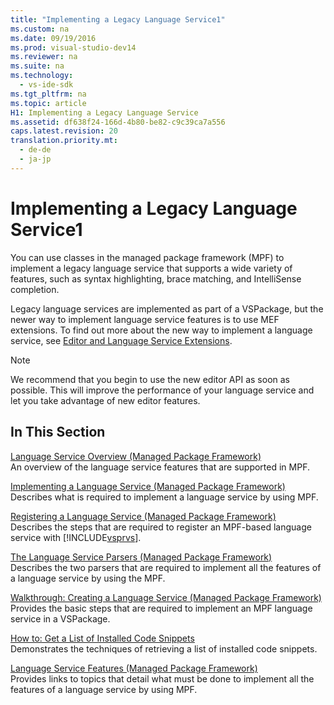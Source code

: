 ```yaml
---
title: "Implementing a Legacy Language Service1"
ms.custom: na
ms.date: 09/19/2016
ms.prod: visual-studio-dev14
ms.reviewer: na
ms.suite: na
ms.technology: 
  - vs-ide-sdk
ms.tgt_pltfrm: na
ms.topic: article
H1: Implementing a Legacy Language Service
ms.assetid: df638f24-166d-4b80-be82-c9c39ca7a556
caps.latest.revision: 20
translation.priority.mt: 
  - de-de
  - ja-jp
---
```

# Implementing a Legacy Language Service1
You can use classes in the managed package framework (MPF) to implement a legacy language service that supports a wide variety of features, such as syntax highlighting, brace matching, and IntelliSense completion.  
  
 Legacy language services are implemented as part of a VSPackage, but the newer way to implement language service features is to use MEF extensions. To find out more about the new way to implement a language service, see [Editor and Language Service Extensions](../vs140/Editor-and-Language-Service-Extensions.md).  
  
> [!NOTE]
>  We recommend that you begin to use the new editor API as soon as possible. This will improve the performance of your language service and let you take advantage of new editor features.  
  
## In This Section  
 [Language Service Overview (Managed Package Framework)](../vs140/Legacy-Language-Service-Overview.md)  
 An overview of the language service features that are supported in MPF.  
  
 [Implementing a Language Service (Managed Package Framework)](../Topic/Implementing%20a%20Legacy%20Language%20Service2.md)  
 Describes what is required to implement a language service by using MPF.  
  
 [Registering a Language Service (Managed Package Framework)](../vs140/Registering-a-Legacy-Language-Service1.md)  
 Describes the steps that are required to register an MPF-based language service with [!INCLUDE[vsprvs](../vs140/includes/vsprvs_md.md)].  
  
 [The Language Service Parsers (Managed Package Framework)](../Topic/Legacy%20Language%20Service%20Parser%20and%20Scanner.md)  
 Describes the two parsers that are required to implement all the features of a language service by using the MPF.  
  
 [Walkthrough: Creating a Language Service (Managed Package Framework)](../Topic/Walkthrough:%20Creating%20a%20Legacy%20Language%20Service.md)  
 Provides the basic steps that are required to implement an MPF language service in a VSPackage.  
  
 [How to: Get a List of Installed Code Snippets](../Topic/Walkthrough:%20Getting%20a%20List%20of%20Installed%20Code%20Snippets%20\(Legacy%20Implementation\).md)  
 Demonstrates the techniques of retrieving a list of installed code snippets.  
  
 [Language Service Features (Managed Package Framework)](../vs140/Legacy-Language-Service-Features1.md)  
 Provides links to topics that detail what must be done to implement all the features of a language service by using MPF.